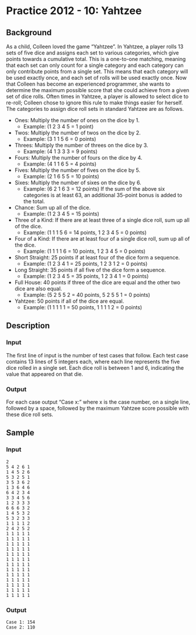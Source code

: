 # Practice 2012 - 10: Yahtzee

## Background
As a child, Colleen loved the game “Yahtzee”. In Yahtzee, a player rolls
13 sets of five dice and assigns each set to various categories, which give
points towards a cumulative total. This is a one-to-one matching, meaning
that each set can only count for a single category and each category can
only contribute points from a single set. This means that each category
will be used exactly once, and each set of rolls will be used exactly once.
Now that Colleen has become an experienced programmer, she wants
to determine the maximum possible score that she could achieve from a given
set of dice rolls. Often times in Yahtzee, a player is allowed to select dice to
re-roll; Colleen chose to ignore this rule to make things easier for herself.
The categories to assign dice roll sets in standard Yahtzee are as follows.
- Ones: Multiply the number of ones on the dice by 1.
  - Example: (1 2 3 4 5 = 1 point)
- Twos: Multiply the number of twos on the dice by 2.
  - Example: (3 1 1 5 6 = 0 points)
- Threes: Multiply the number of threes on the dice by 3.
  - Example: (4 1 3 3 3 = 9 points)
- Fours: Multiply the number of fours on the dice by 4.
  - Example: (4 1 1 6 5 = 4 points)
- Fives: Multiply the number of fives on the dice by 5.
  - Example: (2 1 6 5 5 = 10 points)
- Sixes: Multiply the number of sixes on the dice by 6.
  - Example: (6 2 1 6 3 = 12 points)
If the sum of the above six categories is at least 63,
an additional 35-point bonus is added to the total.
- Chance: Sum up all of the dice.
  - Example: (1 2 3 4 5 = 15 points)
- Three of a Kind: If there are at least three of a single dice roll,
  sum up all of the dice.
  - Example: (1 1 1 5 6 = 14 points, 1 2 3 4 5 = 0 points)
- Four of a Kind: If there are at least four of a single dice roll,
  sum up all of the dice.
  - Example: (1 1 1 1 6 = 10 points, 1 2 3 4 5 = 0 points)
- Short Straight: 25 points if at least four of the dice form a sequence.
  - Example: (1 2 3 4 1 = 25 points, 1 2 3 1 2 = 0 points)
- Long Straight: 35 points if all five of the dice form a sequence.
  - Example: (1 2 3 4 5 = 35 points, 1 2 3 4 1 = 0 points)
- Full House: 40 points if three of the dice are equal and
the other two dice are also equal.
  - Example: (5 2 5 5 2 = 40 points, 5 2 5 5 1 = 0 points)
- Yahtzee: 50 points if all of the dice are equal.
  - Example: (1 1 1 1 1 = 50 points, 1 1 1 1 2 = 0 points)
## Description

### Input
The first line of input is the number of test cases that follow. Each test case
contains 13 lines of 5 integers each, where each line represents the five dice
rolled in a single set. Each dice roll is between 1 and 6, indicating the value
that appeared on that die.

### Output
For each case output “Case x:” where x is the case number, on a single line,
followed by a space, followed by the maximum Yahtzee score possible with
these dice roll sets.

## Sample
### Input
```
2
5 4 2 6 1
1 4 5 2 6
5 3 2 5 1
3 5 3 6 2
1 3 6 4 6
6 4 2 3 4
3 3 4 5 6
1 2 3 3 3
6 6 6 3 2
1 4 5 3 2
5 3 2 3 3
1 1 1 1 2
2 4 2 5 2
1 1 1 1 1
1 1 1 1 1
1 1 1 1 1
1 1 1 1 1
1 1 1 1 1
1 1 1 1 1
1 1 1 1 1
1 1 1 1 1
1 1 1 1 1
1 1 1 1 1
1 1 1 1 1
1 1 1 1 1
1 1 1 1 1
```

### Output
```
Case 1: 154
Case 2: 110
```

